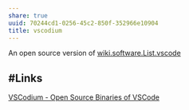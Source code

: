 ```yaml
---
share: true
uuid: 70244cd1-0256-45c2-850f-352966e10904
title: vscodium
---
```

An open source version of [wiki.software.List.vscode](/dentropydaemon-wiki/Software/List/vscode)

## #Links

[VSCodium - Open Source Binaries of VSCode](https://vscodium.com/)